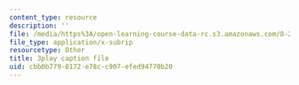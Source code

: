 ```yaml
---
content_type: resource
description: ''
file: /media/https%3A/open-learning-course-data-rc.s3.amazonaws.com/8-286-the-early-universe-fall-2013/cbb0b7790172e78cc907efed94770b20_U9n-Y_ZC-2M.srt
file_type: application/x-subrip
resourcetype: Other
title: 3play caption file
uid: cbb0b779-0172-e78c-c907-efed94770b20
---
```

